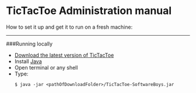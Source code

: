 # TicTacToe Administration manual

How to set it up and get it to run on a fresh machine:

***  

###Running locally 

* [Download the latest version of TicTacToe](https://drive.google.com/file/d/0B7fIyPSXmhkBYWI4a2Rod3VHRDg/view)
* Install [Java](http://www.oracle.com/technetwork/java/javase/downloads/index.html)
* Open terminal or any shell
* Type: 
  ``` 
  $ java -jar <pathOfDownloadFolder>/TicTacToe-SoftwareBoys.jar
  ```
